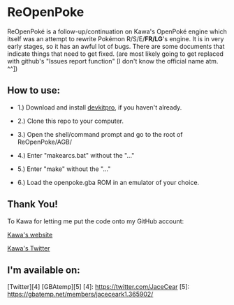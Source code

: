 # ReOpenPoke
ReOpenPoké is a follow-up/continuation on Kawa's OpenPoké engine which itself was an attempt to rewrite Pokémon R/S/E/**FR/LG**'s engine.
It is in very early stages, so it has an awful lot of bugs.
There are some documents that indicate things that need to get fixed. (are most likely going to get replaced with github's "Issues report function" [I don't know the official name atm. ^^])


How to use:
------------------------------------------------------------------------
- 1.) Download and install [devkitpro][1], if you haven't already.
- 2.) Clone this repo to your computer.
- 3.) Open the shell/command prompt and go to the root of ReOpenPoke/AGB/
- 4.) Enter "makearcs.bat" without the "..."
- 5.) Enter "make" without the "..."
- 6.) Load the openpoke.gba ROM in an emulator of your choice.

  [1]: http://devkitpro.org/

Thank You!
------------------------------------------------------------------------
To Kawa for letting me put the code onto my GitHub account:

[Kawa's website][2]

[Kawa's Twitter][3]

  [2]: http://helmet.kafuka.org  
  [3]: https://twitter.com/NoxicoDev 


I'm available on:
------------------------------------------------------------------------
[Twitter][4]
[GBAtemp][5]
  [4]: https://twitter.com/JaceCear
  [5]: https://gbatemp.net/members/jaceceark1.365902/
